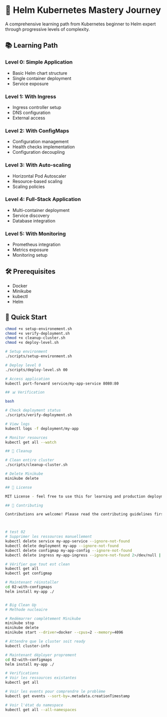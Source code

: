 # 🚀 Helm Kubernetes Mastery Journey

A comprehensive learning path from Kubernetes beginner to Helm expert through progressive levels of complexity.

## 📚 Learning Path

### Level 0: Simple Application
- Basic Helm chart structure
- Single container deployment
- Service exposure

### Level 1: With Ingress
- Ingress controller setup
- DNS configuration
- External access

### Level 2: With ConfigMaps
- Configuration management
- Health checks implementation
- Configuration decoupling

### Level 3: With Auto-scaling
- Horizontal Pod Autoscaler
- Resource-based scaling
- Scaling policies

### Level 4: Full-Stack Application
- Multi-container deployment
- Service discovery
- Database integration

### Level 5: With Monitoring
- Prometheus integration
- Metrics exposure
- Monitoring setup

## 🛠️ Prerequisites

- Docker
- Minikube
- kubectl
- Helm

## 🚀 Quick Start

```bash
chmod +x setup-environement.sh
chmod +x verify-deployment.sh
chmod +x cleanup-cluster.sh
chmod +x deploy-level.sh

# Setup environment
./scripts/setup-environment.sh

# Deploy level 0
./scripts/deploy-level.sh 00

# Access application
kubectl port-forward service/my-app-service 8080:80

## 📊 Verification

bash

# Check deployment status
./scripts/verify-deployment.sh

# View logs
kubectl logs -f deployment/my-app

# Monitor resources
kubectl get all --watch

## 🧹 Cleanup

# Clean entire cluster
./scripts/cleanup-cluster.sh

# Delete Minikube
minikube delete

## 📝 License

MIT License - feel free to use this for learning and production deployments!

## 🤝 Contributing

Contributions are welcome! Please read the contributing guidelines first.



# test 02
# Supprimer les ressources manuellement
kubectl delete service my-app-service --ignore-not-found
kubectl delete deployment my-app --ignore-not-found
kubectl delete configmap my-app-config --ignore-not-found
kubectl delete ingress my-app-ingress --ignore-not-found 2>/dev/null || true

# Vérifier que tout est clean
kubectl get all
kubectl get configmap

# Maintenant réinstaller
cd 02-with-configmaps
helm install my-app ./


# Big Clean Up
# Methode nucleaire

# Redémarrer complètement Minikube
minikube stop
minikube delete
minikube start --driver=docker --cpus=2 --memory=4096

# Attendre que le cluster soit ready
kubectl cluster-info

# Maintenant déployer proprement
cd 02-with-configmaps
helm install my-app ./

# Verifications
# Voir les ressources existantes
kubectl get all

# Voir les events pour comprendre le problème
kubectl get events --sort-by=.metadata.creationTimestamp

# Voir l'état du namespace
kubectl get all --all-namespaces